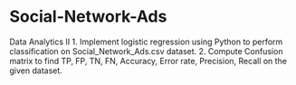 # Social-Network-Ads
Data Analytics II 1. Implement logistic regression using Python to perform classification on  Social_Network_Ads.csv dataset. 2. Compute Confusion matrix to find TP, FP, TN, FN, Accuracy, Error rate, Precision, Recall  on the given dataset. 
